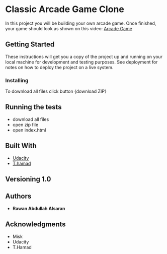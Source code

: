 <!--
frontend-nanodegree-arcade-game
===============================

Students should use this [rubric](https://review.udacity.com/#!/projects/2696458597/rubric) for self-checking their submission. Make sure the functions you write are **object-oriented** - either class functions (like Player and Enemy) or class prototype functions such as Enemy.prototype.checkCollisions, and that the keyword 'this' is used appropriately within your class and class prototype functions to refer to the object the function is called upon. Also be sure that the **readme.md** file is updated with your instructions on both how to 1. Run and 2. Play your arcade game.

For detailed instructions on how to get started, check out this [guide](https://docs.google.com/document/d/1v01aScPjSWCCWQLIpFqvg3-vXLH2e8_SZQKC8jNO0Dc/pub?embedded=true).
-->

# Classic Arcade Game Clone

In this project you will be building your own arcade game. Once finished, your game should look as shown on this video: [Arcade Game](https://www.youtube.com/watch?v=SxeHV1kt7iU&feature=youtu.be)
        

## Getting Started

These instructions will get you a copy of the project up and running on your local machine for development and testing purposes. See deployment for notes on how to deploy the project on a live system.

### Installing

To download all files click button {download ZIP}



## Running the tests

* download all files
* open zip file
* open index.html

## Built With

* [Udacity](https://classroom.udacity.com/nanodegrees/nd001/syllabus/core-curriculum)
* [T.hamad](https://uconnectsaudi.slack.com/messages/D6J5U9B0C)


## Versioning 1.0


## Authors

* **Rawan Abdullah Alsaran** 


## Acknowledgments

* Misk
* Udacity
* T.Hamad


